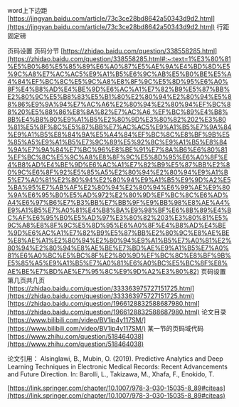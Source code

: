word上下边距
[https://jingyan.baidu.com/article/73c3ce28bd8642a50343d9d2.html](https://jingyan.baidu.com/article/73c3ce28bd8642a50343d9d2.html)
行距固定磅


页码设置
页码分节
[https://zhidao.baidu.com/question/338558285.html](https://zhidao.baidu.com/question/338558285.html#:~:text=1%E3%80%81%E5%B0%86%E5%85%89%E6%A0%87%E5%AE%9A%E4%BD%8D%E5%9C%A8%E7%AC%AC5%E9%A1%B5%E6%9C%AB%E5%B0%BE%E5%A4%84%EF%BC%8C%E5%9C%A8%E8%8F%9C%E5%8D%95%E6%A0%8F%E4%B8%AD%E4%BE%9D%E6%AC%A1%E7%82%B9%E5%87%BB%E2%80%9C%E5%B8%83%E5%B1%80%E2%80%94%E2%80%94%E5%88%86%E9%9A%94%E7%AC%A6%E2%80%94%E2%80%94%EF%BC%88%20%E5%88%86%E8%8A%82%E7%AC%A6,%EF%BC%89%E4%B8%8B%E4%B8%80%E9%A1%B5%E2%80%9D%E3%80%82%202%E3%80%81%E5%8F%8C%E5%87%BB%E7%AC%AC5%E9%A1%B5%E7%9A%84%E9%A1%B5%E8%84%9A%E5%A4%84%EF%BC%8C%E8%BF%9B%E5%85%A5%E9%A1%B5%E7%9C%89%E5%92%8C%E9%A1%B5%E8%84%9A%E7%9A%84%E7%BC%96%E8%BE%91%E7%8A%B6%E6%80%81%EF%BC%8C%E5%9C%A8%E8%8F%9C%E5%8D%95%E6%A0%8F%E4%B8%AD%E4%BE%9D%E6%AC%A1%E7%82%B9%E5%87%BB%E2%80%9C%E6%8F%92%E5%85%A5%E2%80%94%E2%80%94%E9%A1%B5%E7%A0%81%E2%80%94%E2%80%94%E9%A1%B5%E9%9D%A2%E5%BA%95%E7%AB%AF%E2%80%94%E2%80%94%E6%99%AE%E9%80%9A%E6%95%B0%E5%AD%972%E2%80%9D%EF%BC%8C%E6%AD%A4%E6%97%B6%E7%B3%BB%E7%BB%9F%E9%BB%98%E8%AE%A4%E9%A1%B5%E7%A0%81%E4%B8%BA%E9%98%BF%E6%8B%89%E4%BC%AF%E6%95%B0%E5%AD%97%E3%80%82%203%E3%80%81%E5%9C%A8%E8%8F%9C%E5%8D%95%E6%A0%8F%E4%B8%AD%E4%BE%9D%E6%AC%A1%E7%82%B9%E5%87%BB%E2%80%9C%E8%AE%BE%E8%AE%A1%E2%80%94%E2%80%94%E9%A1%B5%E7%A0%81%E2%80%94%E2%80%94%E8%AE%BE%E7%BD%AE%E9%A1%B5%E7%A0%81%E6%A0%BC%E5%BC%8F%E2%80%9D%EF%BC%8C%E8%BF%9B%E5%85%A5%E9%A1%B5%E7%A0%81%E6%A0%BC%E5%BC%8F%E8%AE%BE%E7%BD%AE%E7%95%8C%E9%9D%A2%E3%80%82)
页码设置第几页共几页
[https://zhidao.baidu.com/question/333363975727151725.html](https://zhidao.baidu.com/question/333363975727151725.html)
[https://zhidao.baidu.com/question/1966128832588687980.html](https://zhidao.baidu.com/question/1966128832588687980.html)
论文目录
[https://www.bilibili.com/video/BV1ip4y117SM/](https://www.bilibili.com/video/BV1ip4y117SM/)
某一节的页码域代码
[https://www.zhihu.com/question/518464038](https://www.zhihu.com/question/518464038)



论文引用：
Alsinglawi, B., Mubin, O. (2019). Predictive Analytics and Deep Learning Techniques in Electronic Medical Records: Recent Advancements and Future Direction. In: Barolli, L., Takizawa, M., Xhafa, F., Enokido, T. 

[https://link.springer.com/chapter/10.1007/978-3-030-15035-8_89#citeas](https://link.springer.com/chapter/10.1007/978-3-030-15035-8_89#citeas)
